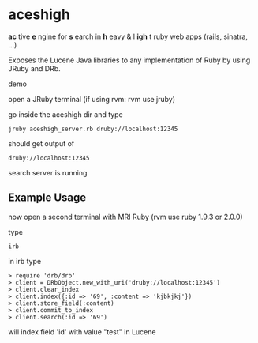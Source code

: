 aceshigh
========

**ac** tive **e** ngine for **s** earch in **h** eavy &amp; l **igh** t ruby web apps (rails, sinatra, ...)

Exposes the Lucene Java libraries to any implementation of Ruby by using JRuby and DRb.


demo

open a JRuby terminal (if using rvm: rvm use jruby)

go inside the aceshigh dir and type

```
jruby aceshigh_server.rb druby://localhost:12345 
```

should get output of

```
druby://localhost:12345
```

search server is running

## Example Usage

now open a second terminal with MRI Ruby (rvm use ruby 1.9.3 or 2.0.0)

type

```
irb
```

in irb type

```
> require 'drb/drb'
> client = DRbObject.new_with_uri('druby://localhost:12345')
> client.clear_index
> client.index({:id => '69', :content => 'kjbkjkj'})
> client.store_field(:content)
> client.commit_to_index
> client.search(:id => '69')
```

will index field 'id' with value "test" in Lucene
